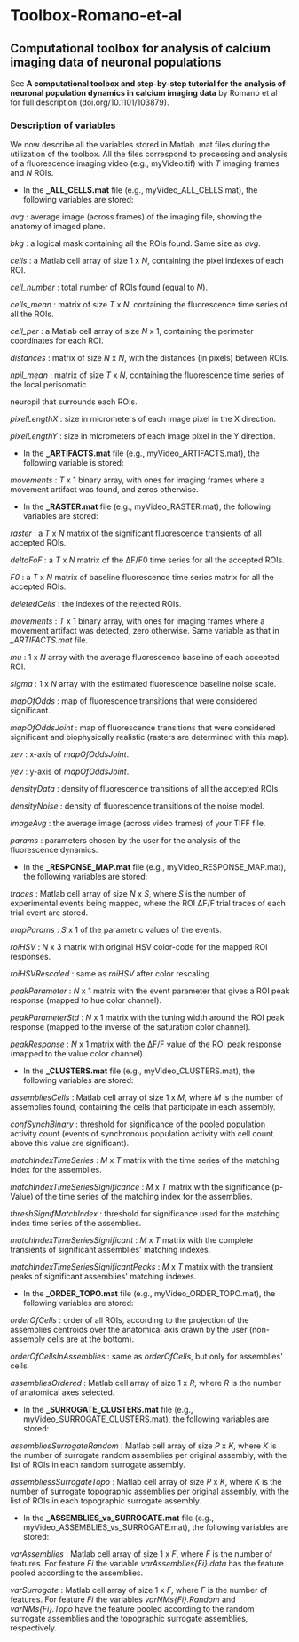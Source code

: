 # Toolbox-Romano-et-al

## Computational toolbox for analysis of calcium imaging data of neuronal populations

See **A computational toolbox and step-by-step tutorial for the analysis of neuronal population dynamics in calcium imaging data** by Romano et al for full description (doi.org/10.1101/103879).

### Description of variables
We now describe all the variables stored in Matlab .mat files during the utilization of the
toolbox. All the files correspond to processing and analysis of a fluorescence imaging video (e.g., myVideo.tif) with *T* imaging frames and *N* ROIs.

- In the **_ALL_CELLS.mat** file (e.g., myVideo_ALL_CELLS.mat), the following variables are
stored:

*avg* : average image (across frames) of the imaging file, showing the anatomy of imaged plane.

*bkg* : a logical mask containing all the ROIs found. Same size as *avg*.

*cells* : a Matlab cell array of size 1 x *N*, containing the pixel indexes of each ROI.

*cell_number* : total number of ROIs found (equal to *N*).

*cells_mean* : matrix of size *T* x *N*, containing the fluorescence time series of all the ROIs.

*cell_per* : a Matlab cell array of size *N* x 1, containing the perimeter coordinates for each ROI.

*distances* : matrix of size *N* x *N*, with the distances (in pixels) between ROIs.

*npil_mean* : matrix of size *T* x *N*, containing the fluorescence time series of the local perisomatic

neuropil that surrounds each ROIs.

*pixelLengthX* : size in micrometers of each image pixel in the X direction.

*pixelLengthY* : size in micrometers of each image pixel in the Y direction.


- In the **_ARTIFACTS.mat** file (e.g., myVideo_ARTIFACTS.mat), the following variable is stored:

*movements* : *T* x 1 binary array, with ones for imaging frames where a movement artifact was
found, and zeros otherwise.


- In the **_RASTER.mat** file (e.g., myVideo_RASTER.mat), the following variables are stored:

*raster* : a *T* x *N* matrix of the significant fluorescence transients of all accepted ROIs.

*deltaFoF* : a *T* x *N* matrix of the ∆F/F0 time series for all the accepted ROIs.

*F0* : a *T* x *N* matrix of baseline fluorescence time series matrix for all the accepted ROIs.

*deletedCells* : the indexes of the rejected ROIs.

*movements* : *T* x 1 binary array, with ones for imaging frames where a movement artifact was
detected, zero otherwise. Same variable as that in *_ARTIFACTS.mat* file.

*mu* : 1 x *N* array with the average fluorescence baseline of each accepted ROI.

*sigma* : 1 x *N* array with the estimated fluorescence baseline noise scale.

*mapOfOdds* : map of fluorescence transitions that were considered significant.

*mapOfOddsJoint* : map of fluorescence transitions that were considered significant and
biophysically realistic (rasters are determined with this map).

*xev* : x-axis of *mapOfOddsJoint*.

*yev* : y-axis of *mapOfOddsJoint*.

*densityData* : density of fluorescence transitions of all the accepted ROIs.

*densityNoise* : density of fluorescence transitions of the noise model.

*imageAvg* : the average image (across video frames) of your TIFF file.

*params* : parameters chosen by the user for the analysis of the fluorescence dynamics.


- In the **_RESPONSE_MAP.mat** file (e.g., myVideo_RESPONSE_MAP.mat), the following variables
are stored:

*traces* : Matlab cell array of size *N* x *S*, where *S* is the number of experimental events being
mapped, where the ROI ∆F/F trial traces of each trial event are stored.

*mapParams* : *S* x 1 of the parametric values of the events.

*roiHSV* : *N* x 3 matrix with original HSV color-code for the mapped ROI responses.

*roiHSVRescaled* : same as *roiHSV* after color rescaling.

*peakParameter* : *N* x 1 matrix with the event parameter that gives a ROI peak response (mapped to
hue color channel).

*peakParameterStd* : *N* x 1 matrix with the tuning width around the ROI peak response (mapped to
the inverse of the saturation color channel).

*peakResponse* : *N* x 1 matrix with the ∆F/F value of the ROI peak response (mapped to the value
color channel).


- In the **_CLUSTERS.mat** file (e.g., myVideo_CLUSTERS.mat), the following
variables are stored:

*assembliesCells* : Matlab cell array of size 1 x *M*, where *M* is the number of assemblies found,
containing the cells that participate in each assembly.

*confSynchBinary* : threshold for significance of the pooled population activity count (events of
synchronous population activity with cell count above this value are significant).

*matchIndexTimeSeries* : *M* x *T* matrix with the time series of the matching index for the
assemblies.

*matchIndexTimeSeriesSignificance* : *M* x *T* matrix with the significance (p-Value) of the time series
of the matching index for the assemblies.

*threshSignifMatchIndex* : threshold for significance used for the matching index time series of the
assemblies.

*matchIndexTimeSeriesSignificant* : *M* x *T* matrix with the complete transients of significant
assemblies' matching indexes.

*matchIndexTimeSeriesSignificantPeaks* : *M* x *T* matrix with the transient peaks of significant
assemblies' matching indexes.


- In the **_ORDER_TOPO.mat** file (e.g., myVideo_ORDER_TOPO.mat), the following variables are
stored:

*orderOfCells* : order of all ROIs, according to the projection of the assemblies centroids over the
anatomical axis drawn by the user (non-assembly cells are at the bottom).

*orderOfCellsInAssemblies* : same as *orderOfCells*, but only for assemblies' cells.

*assembliesOrdered* : Matlab cell array of size 1 x *R*, where *R* is the number of anatomical axes
selected.


- In the **_SURROGATE_CLUSTERS.mat** file (e.g., myVideo_SURROGATE_CLUSTERS.mat), the
following variables are stored:

*assembliesSurrogateRandom* : Matlab cell array of size *P* x *K*, where *K* is the number of surrogate
random assemblies per original assembly, with the list of ROIs in each random surrogate assembly.

*assembliessSurrogateTopo* : Matlab cell array of size *P* x *K*, where *K* is the number of surrogate
topographic assemblies per original assembly, with the list of ROIs in each topographic surrogate
assembly.


- In the **_ASSEMBLIES_vs_SURROGATE.mat** file (e.g., myVideo_ASSEMBLIES_vs_SURROGATE.mat), the following variables are stored:

*varAssemblies* : Matlab cell array of size 1 x *F*, where *F* is the number of features. For feature *Fi*
the variable *varAssemblies{Fi}.data* has the feature pooled according to the assemblies.

*varSurrogate* : Matlab cell array of size 1 x *F*, where *F* is the number of features. For feature *Fi* the
variables *varNMs{Fi}.Random* and *varNMs{Fi}.Topo* have the feature pooled according to the
random surrogate assemblies and the topographic surrogate assemblies, respectively.

